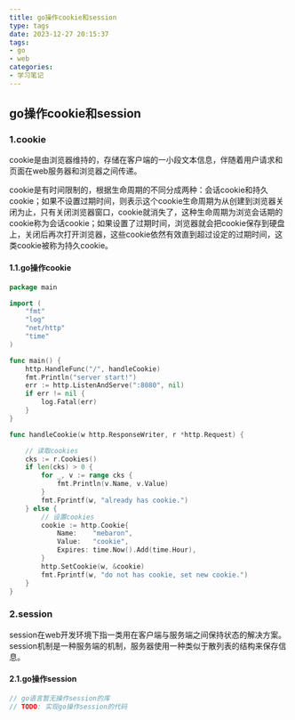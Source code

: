 ```yaml
---
title: go操作cookie和session
type: tags
date: 2023-12-27 20:15:37
tags:
- go
- web
categories:
- 学习笔记
---
```


## go操作cookie和session

### 1.cookie

cookie是由浏览器维持的，存储在客户端的一小段文本信息，伴随着用户请求和页面在web服务器和浏览器之间传递。

cookie是有时间限制的，根据生命周期的不同分成两种：会话cookie和持久cookie；如果不设置过期时间，则表示这个cookie生命周期为从创建到浏览器关闭为止，只有关闭浏览器窗口，cookie就消失了，这种生命周期为浏览会话期的cookie称为会话cookie；如果设置了过期时间，浏览器就会把cookie保存到硬盘上，关闭后再次打开浏览器，这些cookie依然有效直到超过设定的过期时间，这类cookie被称为持久cookie。

#### 1.1.go操作cookie

```go
package main

import (
	"fmt"
	"log"
	"net/http"
	"time"
)

func main() {
	http.HandleFunc("/", handleCookie)
    fmt.Println("server start!")
	err := http.ListenAndServe(":8080", nil)
	if err != nil {
		log.Fatal(err)
	}
}

func handleCookie(w http.ResponseWriter, r *http.Request) {

    // 读取cookies
	cks := r.Cookies()
	if len(cks) > 0 {
		for _, v := range cks {
			fmt.Println(v.Name, v.Value)
		}
		fmt.Fprintf(w, "already has cookie.")
	} else {
        // 设置cookies
		cookie := http.Cookie{
			Name:    "mebaron",
			Value:   "cookie",
			Expires: time.Now().Add(time.Hour),
		}
		http.SetCookie(w, &cookie)
		fmt.Fprintf(w, "do not has cookie, set new cookie.")
	}
}

```

### 2.session

session在web开发环境下指一类用在客户端与服务端之间保持状态的解决方案。session机制是一种服务端的机制，服务器使用一种类似于散列表的结构来保存信息。

#### 2.1.go操作session

```go
// go语言暂无操作session的库
// TODO: 实现go操作session的代码
```

